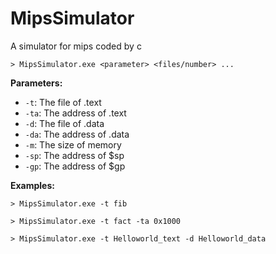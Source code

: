 # MipsSimulator
A simulator for mips coded by c

```
> MipsSimulator.exe <parameter> <files/number> ...
```

**Parameters:**

* `-t`: The file of .text
* `-ta`: The address of .text
* `-d`: The file of .data
* `-da`: The address of .data
* `-m`: The size of memory
* `-sp`: The address of $sp
* `-gp`: The address of $gp

**Examples:**

```
> MipsSimulator.exe -t fib
```

```
> MipsSimulator.exe -t fact -ta 0x1000
```

```
> MipsSimulator.exe -t Helloworld_text -d Helloworld_data
```

